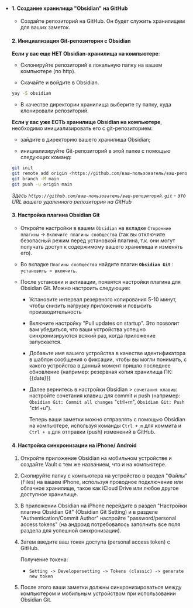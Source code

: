 - #### 1. Создание хранилища "Obsidian" на GitHub

  - Создайте репозиторий на GitHub. Он будет служить хранилищем для ваших заметок.

    

  #### 2. Инициализация Git-репозитория c Obsidian

  **Если у вас еще НЕТ Obsidian-хранилища на компьютере**:

  - Склонируйте репозиторий в локальную папку на вашем компьютере (по http).

  - Скачайте и войдите в Obsidian.

  ```bash
  yay -S obsidian
  ```

  - В качестве директории хранилища выберите ту папку, куда клонировали репозиторий.

  

  **Если у вас уже ЕСТЬ хранилище Obsidian на компьютере**, необходимо инициализировать его с git-репозиторием:

  - зайдите в директорию вашего хранилища Obsidian;

  - инициализируйте Git-репозиторий в этой папке с помощью следующих команд:

  ```bash
  git init
  git remote add origin <https://github.com/ваш-пользователь/ваш-репозиторий.git>
  git branch -M main
  git push -u origin main
  ```

  *Здесь `https://github.com/ваш-пользователь/ваш-репозиторий.git` - это URL вашего удаленного репозитория на GitHub*



  #### **3. Настройка плагина Obsidian Git**

  - Откройте настройки в вашем `Obsidian` на вкладке `Сторонние плагины` -> `Включите плагины сообщества` (так вы отключите безопасный режим перед установкой плагина, т.к. они могут получать доступ к содержимому вашего хранилища и изменять его).

  - Во вкладке `Плагины сообщества` найдите плагин **`Obsidian Git`** : `установить > включить`.

  - После установки и активации, появятся настройки плагина для Obsidian Git. Можно настроить следующие:

    - Установите интервал резервного копирования 5-10 минут, чтобы снизить нагрузку приложения и повысить производительность

    - Включите настройку "Pull updates on startup". Это позволит вам убедиться, что ваши устройства успешно синхронизируются всякий раз, когда приложение запускается.

    - Добавьте имя вашего устройства в качестве идентификатора в шаблон сообщения о фиксации, чтобы вы могли понимать, с какого устройства в данный момент пришло последнее обновление (например: резервная копия хранилища ПК: {{date}})

    - Далее вернитесь в настройки Obsidian  > `сочетания клавиш`: настройте сочетания клавиш для commit и push (например: `Obsidian Git: Commit all changes` "ctrl+m", `Obsidian Git: Push` "ctrl+u"). 

      Теперь ваши заметки можно отправлять с помощью Obsidian на компьютере, используя команды `Ctrl + m` для коммита и `Ctrl + u` для отправки (push) изменений в GitHub.

  

  #### 4. Настройка синхронизации на iPhone/ Android

  1. Откройте приложение Obsidian на мобильном устройстве и создайте Vault с тем же названием, что и на компьютере.

  2. Скопируйте папку с компьютера на устройство в раздел "Файлы" (Files) на вашем iPhone, используя проводное подключение или облачное хранилище, такое как iCloud Drive или любое другое доступное хранилище.

  3. В приложении Obsidian на iPhone перейдите в раздел "Настройки плагина Obsidian Git" (Obsidian Git Setting) и в разделе "Authentication/Commit Author" настройте "password/personal access tokens" (на андроид потребовалось заполнить все поля раздела для успешной синхронизации).

  4. Затем введите ваш токен доступа (personal access token) с GitHub.

     Получение токена:

      - `Setting -> Developersetting -> Tokens (classic) -> generate new token`

  5. После этого ваши заметки должны синхронизироваться между компьютером и мобильным устройством при использовании Obsidian Git.
